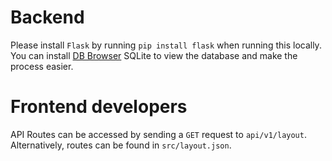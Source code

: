 # Backend
Please install `Flask` by running `pip install flask` when running this locally.
You can install [DB Browser](https://sqlitebrowser.org) SQLite to view the database and make the process easier.

# Frontend developers
API Routes can be accessed by sending a `GET` request to `api/v1/layout`. Alternatively, routes can be found in `src/layout.json`.
